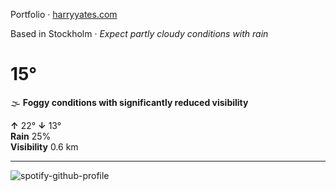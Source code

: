Portfolio · [harryyates.com](https://harryyates.com)

<!-- WEATHER_START -->
Based in Stockholm · *Expect partly cloudy conditions with rain*

# 15°
🌫️ **Foggy conditions with significantly reduced visibility**

**↑** 22° **↓** 13°  
**Rain** 25%  
**Visibility** 0.6 km

---
<!-- WEATHER_END -->

<p align="left">
  <a>
    <img src="https://spotify-github-profile.kittinanx.com/api/view?uid=bigbello&cover_image=true&theme=natemoo-re&show_offline=true&background_color=121212&interchange=false&bar_color=53b14f&bar_color_cover=false" alt="spotify-github-profile">
  </a>
</p>